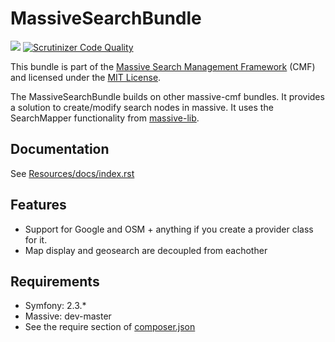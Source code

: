 MassiveSearchBundle
================

[![](https://travis-ci.org/massive-cmf/MassiveSearchBundle.png)](https://travis-ci.org/massive-cmf/MassiveSearchBundle)
[![Scrutinizer Code Quality](https://scrutinizer-ci.com/g/massive-cmf/MassiveSearchBundle/badges/quality-score.png?s=ae0673b210ff6dd252a80fbb822e8ac789d24f73)](https://scrutinizer-ci.com/g/massive-cmf/MassiveSearchBundle/)

This bundle is part of the [Massive Search Management Framework](https://github.com/massive-cmf/massive-standard) (CMF) and licensed under the [MIT License](https://github.com/massive-cmf/MassiveSearchBundle/blob/develop/LICENSE).

The MassiveSearchBundle builds on other massive-cmf bundles. It provides a solution to create/modify search nodes in massive. It uses the SearchMapper functionality from [massive-lib](https://github.com/massive-cmf/massive).

## Documentation

See [Resources/docs/index.rst](https://github.com/massive-cmf/MassiveSearchBundle/Resources/docs/index.rst)

## Features

* Support for Google and OSM + anything if you create a provider class for it.
* Map display and geosearch are decoupled from eachother

## Requirements

* Symfony: 2.3.*
* Massive: dev-master
* See the require section of [composer.json](https://github.com/massive-cmf/MassiveSearchBundle/blob/develop/composer.json)

